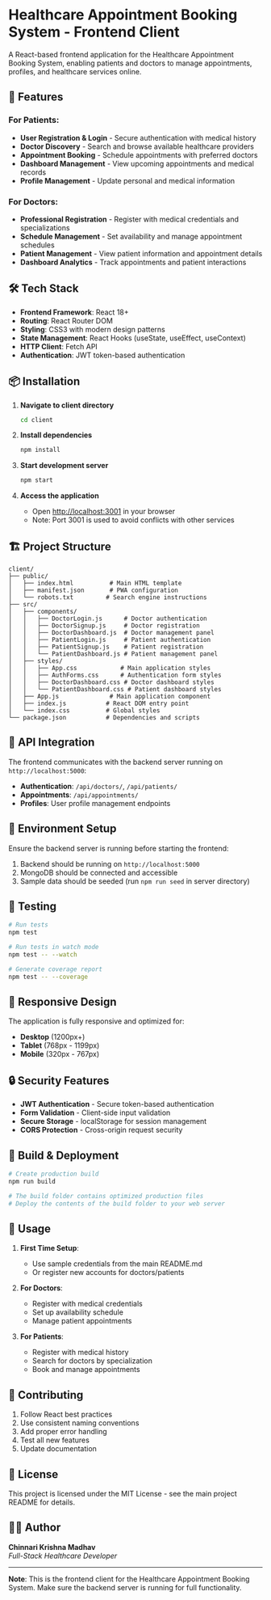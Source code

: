 # Healthcare Appointment Booking System - Frontend Client

A React-based frontend application for the Healthcare Appointment Booking System, enabling patients and doctors to manage appointments, profiles, and healthcare services online.

## 🚀 Features

### For Patients:
- **User Registration & Login** - Secure authentication with medical history
- **Doctor Discovery** - Search and browse available healthcare providers
- **Appointment Booking** - Schedule appointments with preferred doctors
- **Dashboard Management** - View upcoming appointments and medical records
- **Profile Management** - Update personal and medical information

### For Doctors:
- **Professional Registration** - Register with medical credentials and specializations
- **Schedule Management** - Set availability and manage appointment schedules
- **Patient Management** - View patient information and appointment details
- **Dashboard Analytics** - Track appointments and patient interactions

## 🛠️ Tech Stack

- **Frontend Framework**: React 18+
- **Routing**: React Router DOM
- **Styling**: CSS3 with modern design patterns
- **State Management**: React Hooks (useState, useEffect, useContext)
- **HTTP Client**: Fetch API
- **Authentication**: JWT token-based authentication

## 📦 Installation

1. **Navigate to client directory**
   ```bash
   cd client
   ```

2. **Install dependencies**
   ```bash
   npm install
   ```

3. **Start development server**
   ```bash
   npm start
   ```

4. **Access the application**
   - Open [http://localhost:3001](http://localhost:3001) in your browser
   - Note: Port 3001 is used to avoid conflicts with other services

## 🏗️ Project Structure

```
client/
├── public/
│   ├── index.html          # Main HTML template
│   ├── manifest.json       # PWA configuration  
│   └── robots.txt         # Search engine instructions
├── src/
│   ├── components/
│   │   ├── DoctorLogin.js      # Doctor authentication
│   │   ├── DoctorSignup.js     # Doctor registration
│   │   ├── DoctorDashboard.js  # Doctor management panel
│   │   ├── PatientLogin.js     # Patient authentication
│   │   ├── PatientSignup.js    # Patient registration
│   │   └── PatientDashboard.js # Patient management panel
│   ├── styles/
│   │   ├── App.css            # Main application styles
│   │   ├── AuthForms.css      # Authentication form styles
│   │   ├── DoctorDashboard.css # Doctor dashboard styles
│   │   └── PatientDashboard.css # Patient dashboard styles
│   ├── App.js              # Main application component
│   ├── index.js           # React DOM entry point
│   └── index.css          # Global styles
└── package.json           # Dependencies and scripts
```

## 🔗 API Integration

The frontend communicates with the backend server running on `http://localhost:5000`:

- **Authentication**: `/api/doctors/`, `/api/patients/`
- **Appointments**: `/api/appointments/`
- **Profiles**: User profile management endpoints

## 🚨 Environment Setup

Ensure the backend server is running before starting the frontend:

1. Backend should be running on `http://localhost:5000`
2. MongoDB should be connected and accessible
3. Sample data should be seeded (run `npm run seed` in server directory)

## 🧪 Testing

```bash
# Run tests
npm test

# Run tests in watch mode
npm test -- --watch

# Generate coverage report
npm test -- --coverage
```

## 📱 Responsive Design

The application is fully responsive and optimized for:
- **Desktop** (1200px+)
- **Tablet** (768px - 1199px)  
- **Mobile** (320px - 767px)

## 🔒 Security Features

- **JWT Authentication** - Secure token-based authentication
- **Form Validation** - Client-side input validation
- **Secure Storage** - localStorage for session management
- **CORS Protection** - Cross-origin request security

## 🚀 Build & Deployment

```bash
# Create production build
npm run build

# The build folder contains optimized production files
# Deploy the contents of the build folder to your web server
```

## 📖 Usage

1. **First Time Setup**:
   - Use sample credentials from the main README.md
   - Or register new accounts for doctors/patients

2. **For Doctors**:
   - Register with medical credentials
   - Set up availability schedule
   - Manage patient appointments

3. **For Patients**:
   - Register with medical history
   - Search for doctors by specialization
   - Book and manage appointments

## 🤝 Contributing

1. Follow React best practices
2. Use consistent naming conventions
3. Add proper error handling
4. Test all new features
5. Update documentation

## 📄 License

This project is licensed under the MIT License - see the main project README for details.

## 👨‍💻 Author

**Chinnari Krishna Madhav**  
*Full-Stack Healthcare Developer*

---

**Note**: This is the frontend client for the Healthcare Appointment Booking System. Make sure the backend server is running for full functionality.
